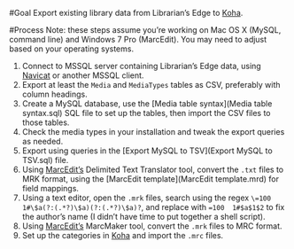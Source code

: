 #Goal
Export existing library data from Librarian’s Edge to [Koha](http://koha-community.org/).

#Process
Note: these steps assume you’re working on Mac OS X (MySQL, command line) and Windows 7 Pro (MarcEdit). You may need to adjust based on your operating systems.

1. Connect to MSSQL server containing Librarian’s Edge data, using [Navicat](http://www.navicat.com/products/navicat-for-sqlserver) or another MSSQL client.
2. Export at least the `Media` and `MediaTypes` tables as CSV, preferably with column headings.
3. Create a MySQL database, use the [Media table syntax](Media table syntax.sql) SQL file to set up the tables, then import the CSV files to those tables.
4. Check the media types in your installation and tweak the export queries as needed.
5. Export using queries in the [Export MySQL to TSV](Export MySQL to TSV.sql) file.
6. Using [MarcEdit’s](http://marcedit.reeset.net) Delimited Text Translator tool, convert the `.txt` files to MRK format, using the [MarcEdit template](MarcEdit template.mrd) for field mappings.
7. Using a text editor, open the `.mrk` files, search using the regex `\=100  1#\$a(?:(.*?)\$a)(?:(.*?)\$a)?`, and replace with `=100  1#$a$1$2` to fix the author’s name (I didn’t have time to put together a shell script).
8. Using [MarcEdit’s](http://marcedit.reeset.net) MarcMaker tool, convert the `.mrk` files to MRC format.
9. Set up the categories in [Koha](http://koha-community.org/) and import the `.mrc` files.